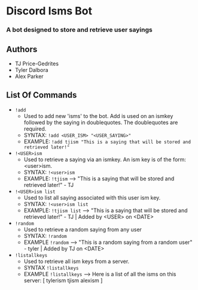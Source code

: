 # Discord Isms Bot
### A bot designed to store and retrieve user sayings

## Authors 
- TJ Price-Gedrites
- Tyler Dalbora
- Alex Parker

## List Of Commands
- `!add`
   - Used to add new 'isms' to the bot. Add is used on an ismkey followed by the saying in doublequotes. 
   The doublequotes are required.
   - SYNTAX: `!add <USER_ISM> "<USER_SAYING>"`
   - EXAMPLE: `!add tjism "This is a saying that will be stored and retrieved later!"`
 - `!<USER>ism`
   - Used to retrieve a saying via an ismkey. An ism key is of the form: \<user\>ism.
   - SYNTAX: `!<user>ism`
   - EXAMPLE: `!tjism` --> "This is a saying that will be stored and retrieved later!" - TJ
 - `!<USER>ism list`
   - Used to list all saying associated with this user ism key.
   - SYNTAX: `!<user>ism list`
   - EXAMPLE: `!tjism list` --> "This is a saying that will be stored and retrieved later!" - TJ | Added by \<USER\> on \<DATE\>
 - `!random`
   - Used to retrieve a random saying from any user
   - SYNTAX: `!random`
   - EXAMPLE `!random` --> "This is a random saying from a random user" - tyler | Added by TJ on \<DATE\>
 - `!listallkeys`
   - Used to retrieve all ism keys from a server.
   - SYNTAX `!listallkeys`
   - EXAMPLE    `!listallkeys` --> 
                                Here is a list of all the isms on this server:
                                [ tylerism
                                tjism
                                alexism ]